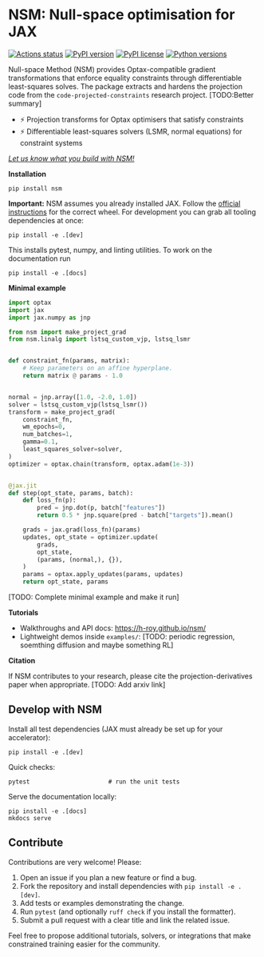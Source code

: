 # NSM: Null-space optimisation for JAX

[![Actions status](https://github.com/h-roy/nsm/workflows/ci/badge.svg)](https://github.com/h-roy/nsm/actions)
[![PyPI version](https://img.shields.io/pypi/v/nsm.svg)](https://pypi.org/project/nsm/)
[![PyPI license](https://img.shields.io/pypi/l/nsm.svg)](https://pypi.org/project/nsm/)
[![Python versions](https://img.shields.io/pypi/pyversions/nsm.svg)](https://pypi.org/project/nsm/)

Null-space Method (NSM) provides Optax-compatible gradient transformations that enforce equality
constraints through differentiable least-squares solves. The package extracts and hardens the
projection code from the `code-projected-constraints` research project. [TODO:Better summary]

- ⚡ Projection transforms for Optax optimisers that satisfy constraints
- ⚡ Differentiable least-squares solvers (LSMR, normal equations) for constraint systems

[_Let us know what you build with NSM!_](https://github.com/h-roy/nsm/issues)


**Installation**

```commandline
pip install nsm
```

**Important:** NSM assumes you already installed JAX. Follow the
[official instructions](https://github.com/google/jax#installation) for the correct wheel. For
development you can grab all tooling dependencies at once:

```commandline
pip install -e .[dev]
```

This installs pytest, numpy, and linting utilities.
To work on the documentation run

```commandline
pip install -e .[docs]
```


**Minimal example**

```python
import optax
import jax
import jax.numpy as jnp

from nsm import make_project_grad
from nsm.linalg import lstsq_custom_vjp, lstsq_lsmr


def constraint_fn(params, matrix):
    # Keep parameters on an affine hyperplane.
    return matrix @ params - 1.0


normal = jnp.array([1.0, -2.0, 1.0])
solver = lstsq_custom_vjp(lstsq_lsmr())
transform = make_project_grad(
    constraint_fn,
    wm_epochs=0,
    num_batches=1,
    gamma=0.1,
    least_squares_solver=solver,
)
optimizer = optax.chain(transform, optax.adam(1e-3))


@jax.jit
def step(opt_state, params, batch):
    def loss_fn(p):
        pred = jnp.dot(p, batch["features"])
        return 0.5 * jnp.square(pred - batch["targets"]).mean()

    grads = jax.grad(loss_fn)(params)
    updates, opt_state = optimizer.update(
        grads,
        opt_state,
        (params, (normal,), {}),
    )
    params = optax.apply_updates(params, updates)
    return opt_state, params
```
[TODO: Complete minimal example and make it run]

**Tutorials**

- Walkthroughs and API docs: <https://h-roy.github.io/nsm/>
- Lightweight demos inside `examples/`:
  [TODO: periodic regression, soemthing diffusion and maybe something RL]

**Citation**

If NSM contributes to your research, please cite the projection-derivatives paper when appropriate. [TODO: Add arxiv link]


## Develop with NSM

Install all test dependencies (JAX must already be set up for your accelerator):

```commandline
pip install -e .[dev]
```

Quick checks:

```commandline
pytest                      # run the unit tests
```

Serve the documentation locally:

```commandline
pip install -e .[docs]
mkdocs serve
```

## Contribute

Contributions are very welcome! Please:

1. Open an issue if you plan a new feature or find a bug.
2. Fork the repository and install dependencies with `pip install -e .[dev]`.
3. Add tests or examples demonstrating the change.
4. Run `pytest` (and optionally `ruff check` if you install the formatter).
5. Submit a pull request with a clear title and link the related issue.

Feel free to propose additional tutorials, solvers, or integrations that make constrained training easier for the community.
